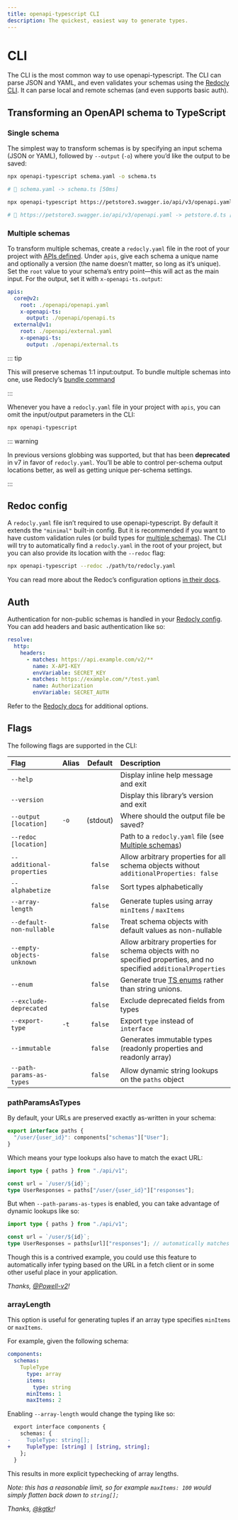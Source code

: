 ```yaml
---
title: openapi-typescript CLI
description: The quickest, easiest way to generate types.
---
```


# CLI

The CLI is the most common way to use openapi-typescript. The CLI can parse JSON and YAML, and even validates your schemas using the [Redocly CLI](https://redocly.com/docs/cli/commands/lint/). It can parse local and remote schemas (and even supports basic auth).

## Transforming an OpenAPI schema to TypeScript

### Single schema

The simplest way to transform schemas is by specifying an input schema (JSON or YAML), followed by `--output` (`-o`) where you’d like the output to be saved:

```bash
npx openapi-typescript schema.yaml -o schema.ts

# 🚀 schema.yaml -> schema.ts [50ms]
```

```bash
npx openapi-typescript https://petstore3.swagger.io/api/v3/openapi.yaml -o petstore.d.ts

# 🚀 https://petstore3.swagger.io/api/v3/openapi.yaml -> petstore.d.ts [250ms]
```

### Multiple schemas

To transform multiple schemas, create a `redocly.yaml` file in the root of your project with [APIs defined](https://redocly.com/docs/cli/configuration/). Under `apis`, give each schema a unique name and optionally a version (the name doesn’t matter, so long as it’s unique). Set the `root` value to your schema’s entry point—this will act as the main input. For the output, set it with `x-openapi-ts.output`:

```yaml
apis:
  core@v2:
    root: ./openapi/openapi.yaml
    x-openapi-ts:
      output: ./openapi/openapi.ts
  external@v1:
    root: ./openapi/external.yaml
    x-openapi-ts:
      output: ./openapi/external.ts
```

::: tip

This will preserve schemas 1:1 input:output. To bundle multiple schemas into one, use Redocly’s [bundle command](https://redocly.com/docs/resources/multi-file-definitions/#bundle)

:::

Whenever you have a `redocly.yaml` file in your project with `apis`, you can omit the input/output parameters in the CLI:

```bash
npx openapi-typescript
```

::: warning

In previous versions globbing was supported, but that has been **deprecated** in v7 in favor of `redocly.yaml`. You’ll be able to control per-schema output locations better, as well as getting unique per-schema settings.

:::

## Redoc config

A `redocly.yaml` file isn’t required to use openapi-typescript. By default it extends the `"minimal"` built-in config. But it is recommended if you want to have custom validation rules (or build types for [multiple schemas](#multiple-schemas)). The CLI will try to automatically find a `redocly.yaml` in the root of your project, but you can also provide its location with the `--redoc` flag:

```bash
npx openapi-typescript --redoc ./path/to/redocly.yaml
```

You can read more about the Redoc’s configuration options [in their docs](https://redocly.com/docs/cli/configuration/).

## Auth

Authentication for non-public schemas is handled in your [Redocly config](https://redocly.com/docs/cli/configuration/#resolve-non-public-or-non-remote-urls). You can add headers and basic authentication like so:

```yaml
resolve:
  http:
    headers:
      - matches: https://api.example.com/v2/**
        name: X-API-KEY
        envVariable: SECRET_KEY
      - matches: https://example.com/*/test.yaml
        name: Authorization
        envVariable: SECRET_AUTH
```

Refer to the [Redocly docs](https://redocly.com/docs/cli/configuration/#resolve-non-public-or-non-remote-urls) for additional options.

## Flags

The following flags are supported in the CLI:

| Flag                      | Alias | Default  | Description                                                                                                         |
| :------------------------ | :---- | :------: | :------------------------------------------------------------------------------------------------------------------ |
| `--help`                  |       |          | Display inline help message and exit                                                                                |
| `--version`               |       |          | Display this library’s version and exit                                                                             |
| `--output [location]`     | `-o`  | (stdout) | Where should the output file be saved?                                                                              |
| `--redoc [location]`      |       |          | Path to a `redocly.yaml` file (see [Multiple schemas](#multiple-schemas))                                           |
| `--additional-properties` |       | `false`  | Allow arbitrary properties for all schema objects without `additionalProperties: false`                             |
| `--alphabetize`           |       | `false`  | Sort types alphabetically                                                                                           |
| `--array-length`          |       | `false`  | Generate tuples using array `minItems` / `maxItems`                                                                 |
| `--default-non-nullable`  |       | `false`  | Treat schema objects with default values as non-nullable                                                            |
| `--empty-objects-unknown` |       | `false`  | Allow arbitrary properties for schema objects with no specified properties, and no specified `additionalProperties` |
| `--enum`                  |       | `false`  | Generate true [TS enums](https://www.typescriptlang.org/docs/handbook/enums.html) rather than string unions.        |
| `--exclude-deprecated`    |       | `false`  | Exclude deprecated fields from types                                                                                |
| `--export-type`           | `-t`  | `false`  | Export `type` instead of `interface`                                                                                |
| `--immutable`             |       | `false`  | Generates immutable types (readonly properties and readonly array)                                                  |
| `--path-params-as-types`  |       | `false`  | Allow dynamic string lookups on the `paths` object                                                                  |

### pathParamsAsTypes

By default, your URLs are preserved exactly as-written in your schema:

```ts
export interface paths {
  "/user/{user_id}": components["schemas"]["User"];
}
```

Which means your type lookups also have to match the exact URL:

```ts
import type { paths } from "./api/v1";

const url = `/user/${id}`;
type UserResponses = paths["/user/{user_id}"]["responses"];
```

But when `--path-params-as-types` is enabled, you can take advantage of dynamic lookups like so:

```ts
import type { paths } from "./api/v1";

const url = `/user/${id}`;
type UserResponses = paths[url]["responses"]; // automatically matches `paths['/user/{user_id}']`
```

Though this is a contrived example, you could use this feature to automatically infer typing based on the URL in a fetch client or in some other useful place in your application.

_Thanks, [@Powell-v2](https://github.com/Powell-v2)!_

### arrayLength

This option is useful for generating tuples if an array type specifies `minItems` or `maxItems`.

For example, given the following schema:

```yaml
components:
  schemas:
    TupleType
      type: array
      items:
        type: string
      minItems: 1
      maxItems: 2
```

Enabling `--array-length` would change the typing like so:

```diff
  export interface components {
    schemas: {
-     TupleType: string[];
+     TupleType: [string] | [string, string];
    };
  }
```

This results in more explicit typechecking of array lengths.

_Note: this has a reasonable limit, so for example `maxItems: 100` would simply flatten back down to `string[];`_

_Thanks, [@kgtkr](https://github.com/kgtkr)!_
